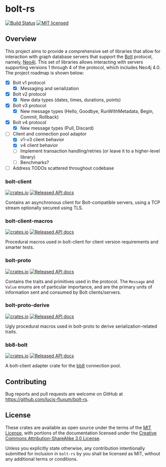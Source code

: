 # bolt-rs
[![Build Status](https://travis-ci.org/lucis-fluxum/bolt-rs.svg?branch=master)](https://travis-ci.org/lucis-fluxum/bolt-rs)
[![MIT licensed](https://img.shields.io/badge/license-MIT-blue.svg)](./LICENSE)

## Overview

This project aims to provide a comprehensive set of libraries that allow for interaction with graph database servers that
support the [Bolt](https://en.wikipedia.org/wiki/Bolt_%28network_protocol%29) protocol, namely, [Neo4j](https://neo4j.com).
This set of libraries allows interacting with servers supporting versions 1 through 4 of the protocol, which includes
Neo4j 4.0. The project roadmap is shown below:
- [x] Bolt v1 protocol
    - [x] Messaging and serialization
- [x] Bolt v2 protocol
    - [x] New data types (dates, times, durations, points)
- [x] Bolt v3 protocol
    - [x] New message types (Hello, Goodbye, RunWithMetadata, Begin, Commit, Rollback)
- [x] Bolt v4 protocol
    - [x] New message types (Pull, Discard)
- [ ] Client and connection pool adaptor
    - [x] v1-v3 client behavior
    - [x] v4 client behavior
    - [ ] Implement transaction handling/retries (or leave it to a higher-level library)
    - [ ] Benchmarks?
- [ ] Address TODOs scattered throughout codebase

### bolt-client
[![crates.io](https://img.shields.io/crates/v/bolt-client.svg)](https://crates.io/crates/bolt-client)
[![Released API docs](https://docs.rs/bolt-client/badge.svg)](https://docs.rs/bolt-client)

Contains an asynchronous client for Bolt-compatible servers, using a TCP stream optionally secured using
TLS.

### bolt-client-macros
[![crates.io](https://img.shields.io/crates/v/bolt-client-macros.svg)](https://crates.io/crates/bolt-client-macros)
[![Released API docs](https://docs.rs/bolt-client-macros/badge.svg)](https://docs.rs/bolt-client-macros)

Procedural macros used in bolt-client for client version requirements and smarter tests.

### bolt-proto
[![crates.io](https://img.shields.io/crates/v/bolt-proto.svg)](https://crates.io/crates/bolt-proto)
[![Released API docs](https://docs.rs/bolt-proto/badge.svg)](https://docs.rs/bolt-proto)

Contains the traits and primitives used in the protocol. The `Message` and `Value` enums are of particular importance,
and are the primary units of information sent and consumed by Bolt clients/servers.

### bolt-proto-derive
[![crates.io](https://img.shields.io/crates/v/bolt-proto-derive.svg)](https://crates.io/crates/bolt-proto-derive)
[![Released API docs](https://docs.rs/bolt-proto-derive/badge.svg)](https://docs.rs/bolt-proto-derive)

Ugly procedural macros used in bolt-proto to derive serialization-related traits.

### bb8-bolt
[![crates.io](https://img.shields.io/crates/v/bb8-bolt.svg)](https://crates.io/crates/bb8-bolt)
[![Released API docs](https://docs.rs/bb8-bolt/badge.svg)](https://docs.rs/bb8-bolt)

A bolt-client adapter crate for the [bb8](https://crates.io/crates/bb8) connection pool.

## Contributing

Bug reports and pull requests are welcome on GitHub at https://github.com/lucis-fluxum/bolt-rs.

## License

These crates are available as open source under the terms of the [MIT License](http://opensource.org/licenses/MIT), with
portions of the documentation licensed under the 
[Creative Commons Attribution-ShareAlike 3.0 License](https://creativecommons.org/licenses/by-sa/3.0/).

Unless you explicitly state otherwise, any contribution intentionally submitted for inclusion in `bolt-rs` by you shall
be licensed as MIT, without any additional terms or conditions.
